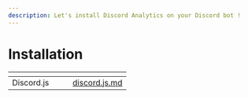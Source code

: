 ```yaml
---
description: Let's install Discord Analytics on your Discord bot !
---
```


# Installation

<table data-view="cards"><thead><tr><th></th><th></th><th></th><th data-hidden data-card-target data-type="content-ref"></th></tr></thead><tbody><tr><td>Discord.js</td><td></td><td></td><td><a href="discord.js.md">discord.js.md</a></td></tr></tbody></table>
